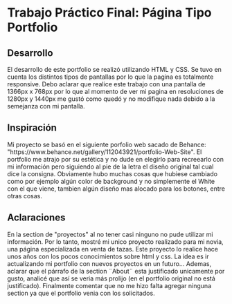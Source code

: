 <h1> Trabajo Práctico Final: Página Tipo Portfolio </h1>

<h2> Desarrollo </h2>
<p>El desarrollo de este portfolio se realizó utilizando HTML y CSS. 
  Se tuvo en cuenta los distintos tipos de pantallas por lo que la pagina es totalmente responsive. Debo aclarar que realice este trabajo con una pantalla de 1366px x 768px por lo que al momento de ver mi pagina en resoluciones de 1280px y 1440px me gustó como quedó y no modifique nada debido a la semejanza con mi pantalla.</p>

<h2> Inspiración </h2>
<p>Mi proyecto se basó en el siguiente porfolio web sacado de Behance: "https://www.behance.net/gallery/112043921/portfolio-Web-Site".
El portfolio me atrajo por su estética y no dude en elegirlo para recreearlo con mi información pero siguiendo al pie de la letra el diseño original tal cual dice la consigna.
Obviamente hubo muchas cosas que hubiese cambiado como por ejemplo algún color de background y no simplemente el White con el que viene, tambien algún diseño mas alocado para los botones, entre otras cosas.
</p>

<h2> Aclaraciones </h2>
<p> En la section de "proyectos" al no tener casi ninguno no pude utilizar mi información. Por lo tanto, mostré mi unico proyecto realizado para mi novia, una página especializada en venta de tazas. Este proyecto lo realice hace unos años con los pocos conocimientos sobre html y css. La idea es ir actualizando mi portfolio con nuevos proyectos en un futuro...
Ademas, aclarar que el párrafo de la section ¨About¨ esta justificado unicamente por gusto, analicé que así se veria más prolijo (en el portfolio original no está justificado).
Finalmente comentar que no me hizo falta agregar ninguna section ya que el portfolio venia con los solicitados.</p>
